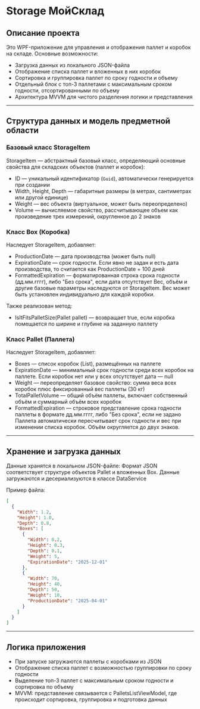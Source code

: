 # Storage МойСклад

## Описание проекта

Это WPF-приложение для управления и отображения паллет и коробок на складе. Основные возможности:

- Загрузка данных из локального JSON-файла
- Отображение списка паллет и вложенных в них коробок
- Сортировка и группировка паллет по сроку годности и объему
- Отдельный блок с топ-3 паллетами с максимальным сроком годности, отсортированными по объему
- Архитектура MVVM для чистого разделения логики и представления

---

## Структура данных и модель предметной области

### Базовый класс StorageItem

StorageItem — абстрактный базовый класс, определяющий основные свойства для складских объектов (паллет и коробок):

- ID — уникальный идентификатор (`Guid`), автоматически генерируется при создании
- Width, Height, Depth — габаритные размеры (в метрах, сантиметрах или другой единице)
- Weight — вес объекта (виртуальное, может быть переопределено)
- Volume — вычисляемое свойство, рассчитывающее объем как произведение трех измерений, округленное до 2 знаков

### Класс Box (Коробка)

Наследует StorageItem, добавляет:

- ProductionDate — дата производства (может быть null)
- ExpirationDate — срок годности. Если явно не задан и есть дата производства, то считается как ProductionDate + 100 дней
- FormattedExpiration — форматированная строка срока годности (дд.мм.гггг), либо "Без срока", если дата отсутствует
Вес, объём и другие базовые параметры наследуются от StorageItem. Вес может быть установлен индивидуально для каждой коробки.

Также реализован метод:
 - IsItFitsPalletSize(Pallet pallet) — возвращает true, если коробка помещается по ширине и глубине на заданную паллету

### Класс Pallet (Паллета)

Наследует StorageItem, добавляет:

 - Boxes — список коробок (List<Box>), размещённых на паллете
 - ExpirationDate — минимальный срок годности среди всех коробок на паллете. Если коробок нет или у всех отсутствует дата — null
 - Weight — переопределяет базовое свойство: сумма веса всех коробок плюс фиксированный вес паллеты (30 кг)
 - TotalPalletVolume — общий объём паллеты, включает собственный объём и суммарный объём всех коробок
 - FormattedExpiration — строковое представление срока годности паллеты в формате дд.мм.гггг, либо "Без срока", если не задано
Паллета автоматически пересчитывает срок годности и вес при изменении списка коробок. Объём округляется до двух знаков.
---

## Хранение и загрузка данных

Данные хранятся в локальном JSON-файле:
Формат JSON соответствует структуре объектов Pallet и вложенных Box.
Данные загружаются и десериализуются в классе DataService

Пример файла:

```json
[
  {
    "Width": 1.2,
    "Height": 1.0,
    "Depth": 0.8,
    "Boxes": [
      {
        "Width": 0.2,
        "Height": 0.3,
        "Depth": 0.1,
        "Weight": 5,
        "ExpirationDate": "2025-12-01"
      },
      {
        "Width": 70,
        "Height": 40,
        "Depth": 50,
        "Weight": 10,
        "ProductionDate": "2025-04-01"
      }
    ]
  }
]
```
---
## Логика приложения
 - При запуске загружаются паллеты с коробками из JSON
 - Отображение списка паллет с возможностью группировки по сроку годности
 - Выделение топ-3 паллет с максимальным сроком годности и сортировка по объему
 - MVVM: представление связывается с PalletsListViewModel, где происходит сортировка, группировка и подготовка данных
